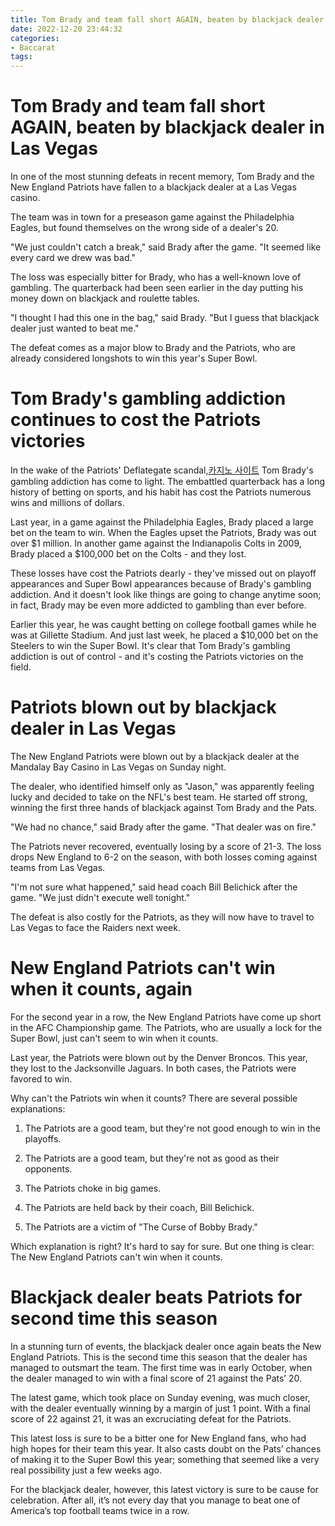 ```yaml
---
title: Tom Brady and team fall short AGAIN, beaten by blackjack dealer in Las Vegas
date: 2022-12-20 23:44:32
categories:
- Baccarat
tags:
---
```



#  Tom Brady and team fall short AGAIN, beaten by blackjack dealer in Las Vegas

In one of the most stunning defeats in recent memory, Tom Brady and the New England Patriots have fallen to a blackjack dealer at a Las Vegas casino.

The team was in town for a preseason game against the Philadelphia Eagles, but found themselves on the wrong side of a dealer's 20.

"We just couldn't catch a break," said Brady after the game. "It seemed like every card we drew was bad."

The loss was especially bitter for Brady, who has a well-known love of gambling. The quarterback had been seen earlier in the day putting his money down on blackjack and roulette tables.

"I thought I had this one in the bag," said Brady. "But I guess that blackjack dealer just wanted to beat me."

The defeat comes as a major blow to Brady and the Patriots, who are already considered longshots to win this year's Super Bowl.

#  Tom Brady's gambling addiction continues to cost the Patriots victories

In the wake of the Patriots' Deflategate scandal,[카지노 사이트](https://choegocasino.com/) Tom Brady's gambling addiction has come to light. The embattled quarterback has a long history of betting on sports, and his habit has cost the Patriots numerous wins and millions of dollars.

Last year, in a game against the Philadelphia Eagles, Brady placed a large bet on the team to win. When the Eagles upset the Patriots, Brady was out over $1 million. In another game against the Indianapolis Colts in 2009, Brady placed a $100,000 bet on the Colts - and they lost.

These losses have cost the Patriots dearly - they've missed out on playoff appearances and Super Bowl appearances because of Brady's gambling addiction. And it doesn't look like things are going to change anytime soon; in fact, Brady may be even more addicted to gambling than ever before.

Earlier this year, he was caught betting on college football games while he was at Gillette Stadium. And just last week, he placed a $10,000 bet on the Steelers to win the Super Bowl. It's clear that Tom Brady's gambling addiction is out of control - and it's costing the Patriots victories on the field.

#  Patriots blown out by blackjack dealer in Las Vegas

The New England Patriots were blown out by a blackjack dealer at the Mandalay Bay Casino in Las Vegas on Sunday night.

The dealer, who identified himself only as "Jason," was apparently feeling lucky and decided to take on the NFL's best team. He started off strong, winning the first three hands of blackjack against Tom Brady and the Pats.

"We had no chance," said Brady after the game. "That dealer was on fire."

The Patriots never recovered, eventually losing by a score of 21-3. The loss drops New England to 6-2 on the season, with both losses coming against teams from Las Vegas.

"I'm not sure what happened," said head coach Bill Belichick after the game. "We just didn't execute well tonight."

The defeat is also costly for the Patriots, as they will now have to travel to Las Vegas to face the Raiders next week.

#  New England Patriots can't win when it counts, again

For the second year in a row, the New England Patriots have come up short in the AFC Championship game. The Patriots, who are usually a lock for the Super Bowl, just can't seem to win when it counts.

Last year, the Patriots were blown out by the Denver Broncos. This year, they lost to the Jacksonville Jaguars. In both cases, the Patriots were favored to win.

Why can't the Patriots win when it counts? There are several possible explanations:

1. The Patriots are a good team, but they're not good enough to win in the playoffs.

2. The Patriots are a good team, but they're not as good as their opponents.

3. The Patriots choke in big games.

4. The Patriots are held back by their coach, Bill Belichick.

5. The Patriots are a victim of "The Curse of Bobby Brady."

Which explanation is right? It's hard to say for sure. But one thing is clear: The New England Patriots can't win when it counts.

#  Blackjack dealer beats Patriots for second time this season

In a stunning turn of events, the blackjack dealer once again beats the New England Patriots. This is the second time this season that the dealer has managed to outsmart the team. The first time was in early October, when the dealer managed to win with a final score of 21 against the Pats’ 20.

The latest game, which took place on Sunday evening, was much closer, with the dealer eventually winning by a margin of just 1 point. With a final score of 22 against 21, it was an excruciating defeat for the Patriots.

This latest loss is sure to be a bitter one for New England fans, who had high hopes for their team this year. It also casts doubt on the Pats’ chances of making it to the Super Bowl this year; something that seemed like a very real possibility just a few weeks ago.

For the blackjack dealer, however, this latest victory is sure to be cause for celebration. After all, it’s not every day that you manage to beat one of America’s top football teams twice in a row.